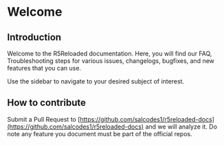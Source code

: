 # Welcome

## Introduction

Welcome to the R5Reloaded documentation. Here, you will find our FAQ, Troubleshooting steps for various issues, changelogs, bugfixes, and new features that you can use.

Use the sidebar to navigate to your desired subject of interest.

## How to contribute

Submit a Pull Request to [https://github.com/salcodes1/r5reloaded-docs](https://github.com/salcodes1/r5reloaded-docs) and we will analyze it. Do note any feature you document must be part of the official repos.

